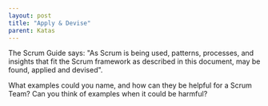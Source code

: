 ```yaml
---
layout: post
title: "Apply & Devise"
parent: Katas
---
```

The Scrum Guide says: "As Scrum is being used, patterns, processes, and insights that fit the Scrum framework as described in this document, may be found, applied and devised".

What examples could you name, and how can they be helpful for a Scrum Team? Can you think of examples when it could be harmful?
